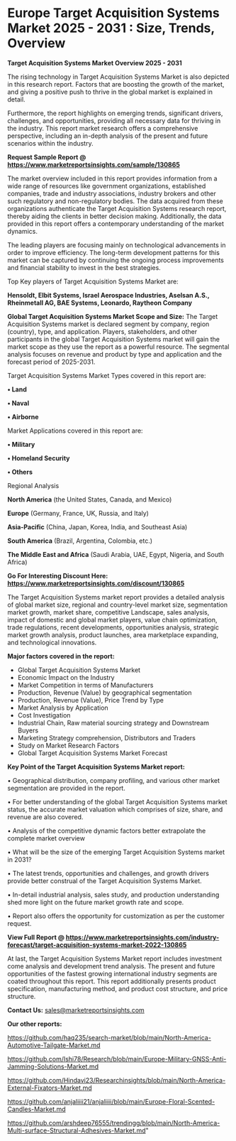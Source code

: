  # Europe Target Acquisition Systems Market 2025 - 2031 : Size, Trends, Overview

<Strong> Target Acquisition Systems Market Overview 2025 - 2031</strong>

The rising technology in Target Acquisition Systems Market is also depicted in this research report. Factors that are boosting the growth of the market, and giving a positive push to thrive in the global market is explained in detail.

Furthermore, the report highlights on emerging trends, significant drivers, challenges, and opportunities, providing all necessary data for thriving in the industry. This report market research offers a comprehensive perspective, including an in-depth analysis of the present and future scenarios within the industry.

<strong>Request Sample Report @ <a href=https://www.marketreportsinsights.com/sample/130865>https://www.marketreportsinsights.com/sample/130865</a></strong>

The market overview included in this report provides information from a wide range of resources like government organizations, established companies, trade and industry associations, industry brokers and other such regulatory and non-regulatory bodies. The data acquired from these organizations authenticate the Target Acquisition Systems research report, thereby aiding the clients in better decision making. Additionally, the data provided in this report offers a contemporary understanding of the market dynamics.

The leading players are focusing mainly on technological advancements in order to improve efficiency. The long-term development patterns for this market can be captured by continuing the ongoing process improvements and financial stability to invest in the best strategies.

Top Key players of Target Acquisition Systems Market are:

<strong>Hensoldt, Elbit Systems, Israel Aerospace Industries, Aselsan A.S., Rheinmetall AG, BAE Systems, Leonardo, Raytheon Company</strong>

<strong><b>Global Target Acquisition Systems Market Scope and Size:</b></strong>
The Target Acquisition Systems market is declared segment by company, region (country), type, and application. Players, stakeholders, and other participants in the global Target Acquisition Systems market will gain the market scope as they use the report as a powerful resource. The segmental analysis focuses on revenue and product by type and application and the forecast period of 2025-2031.

Target Acquisition Systems Market Types covered in this report are:

<strong>• Land

• Naval

• Airborne</strong>

Market Applications covered in this report are:

<strong>• Military

• Homeland Security

• Others</strong> 

Regional Analysis

<strong>North America</strong> (the United States, Canada, and Mexico)

<strong>Europe</strong> (Germany, France, UK, Russia, and Italy)

<strong>Asia-Pacific</strong> (China, Japan, Korea, India, and Southeast Asia)

<strong>South America</strong> (Brazil, Argentina, Colombia, etc.)

<strong>The Middle East and Africa</strong> (Saudi Arabia, UAE, Egypt, Nigeria, and South Africa)

<strong>Go For Interesting Discount Here: <a href=https://www.marketreportsinsights.com/discount/130865>https://www.marketreportsinsights.com/discount/130865</a></strong>

The Target Acquisition Systems market report provides a detailed analysis of global market size, regional and country-level market size, segmentation market growth, market share, competitive Landscape, sales analysis, impact of domestic and global market players, value chain optimization, trade regulations, recent developments, opportunities analysis, strategic market growth analysis, product launches, area marketplace expanding, and technological innovations.

<strong><b>Major factors covered in the report:</b></strong>
<ul>
  <li>Global Target Acquisition Systems Market </li>
  <li>Economic Impact on the Industry</li>
  <li>Market Competition in terms of Manufacturers</li>
  <li>Production, Revenue (Value) by geographical segmentation</li>
  <li>Production, Revenue (Value), Price Trend by Type</li>
  <li>Market Analysis by Application</li>
  <li>Cost Investigation</li>
  <li>Industrial Chain, Raw material sourcing strategy and Downstream Buyers</li>
  <li>Marketing Strategy comprehension, Distributors and Traders</li>
  <li>Study on Market Research Factors</li>
  <li>Global Target Acquisition Systems Market Forecast</li>
</ul>

<strong><b>Key Point of the Target Acquisition Systems Market report:</b></strong>

• Geographical distribution, company profiling, and various other market segmentation are provided in the report.

• For better understanding of the global Target Acquisition Systems market status, the accurate market valuation which comprises of size, share, and revenue are also covered.

• Analysis of the competitive dynamic factors better extrapolate the complete market overview

• What will be the size of the emerging Target Acquisition Systems market in 2031?

• The latest trends, opportunities and challenges, and growth drivers provide better construal of the Target Acquisition Systems Market.

• In-detail industrial analysis, sales study, and production understanding shed more light on the future market growth rate and scope.

• Report also offers the opportunity for customization as per the customer request.

<strong><b>View Full Report @ <a href=https://www.marketreportsinsights.com/industry-forecast/target-acquisition-systems-market-2022-130865>https://www.marketreportsinsights.com/industry-forecast/target-acquisition-systems-market-2022-130865</a></b></strong>


At last, the Target Acquisition Systems Market report includes investment come analysis and development trend analysis. The present and future opportunities of the fastest growing international industry segments are coated throughout this report. This report additionally presents product specification, manufacturing method, and product cost structure, and price structure.

<strong>Contact Us:</strong>
sales@marketreportsinsights.com

<strong>Our other reports:</strong>

<a href=https://github.com/haq235/search-market/blob/main/North-America-Automotive-Tailgate-Market.md>https://github.com/haq235/search-market/blob/main/North-America-Automotive-Tailgate-Market.md</a>

<a href=https://github.com/Ishi78/Research/blob/main/Europe-Military-GNSS-Anti-Jamming-Solutions-Market.md>https://github.com/Ishi78/Research/blob/main/Europe-Military-GNSS-Anti-Jamming-Solutions-Market.md</a>

<a href=https://github.com/Hindavi23/Researchinsights/blob/main/North-America-External-Fixators-Market.md>https://github.com/Hindavi23/Researchinsights/blob/main/North-America-External-Fixators-Market.md</a>

<a href=https://github.com/anjaliiii21/anjaliiii/blob/main/Europe-Floral-Scented-Candles-Market.md>https://github.com/anjaliiii21/anjaliiii/blob/main/Europe-Floral-Scented-Candles-Market.md</a>

<a href=https://github.com/arshdeep76555/trendingg/blob/main/North-America-Multi-surface-Structural-Adhesives-Market.md>https://github.com/arshdeep76555/trendingg/blob/main/North-America-Multi-surface-Structural-Adhesives-Market.md</a>"
